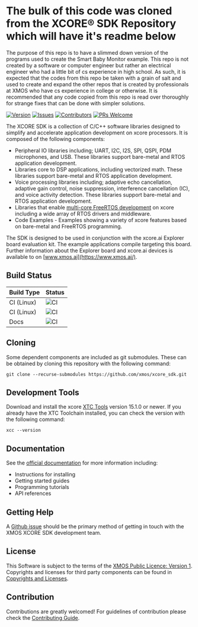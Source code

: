 # The bulk of this code was cloned from the XCORE:registered: SDK Repository which will have it's readme below

The purpose of this repo is to have a slimmed down version of the programs used to create the Smart Baby Monitor example. This repo is not created by a software or computer engineer but rather an electrical engineer who had a little bit of cs experience in high school. As such, it is expected that the codes from this repo be taken with a grain of salt and used to create and expand the other repos that is created by professionals at XMOS who have cs experience in college or otherwise. It is recommended that any code copied from this repo is read over thoroughly for strange fixes that can be done with simpler solutions. 

[![Version](https://img.shields.io/github/v/release/xmos/xcore_sdk?include_prereleases)](https://github.com/xmos/xcore_sdk/releases/latest)
[![Issues](https://img.shields.io/github/issues/xmos/xcore_sdk)](https://github.com/xmos/xcore_sdk/issues)
[![Contributors](https://img.shields.io/github/contributors/xmos/xcore_sdk)](https://github.com/xmos/xcore_sdk/graphs/contributors)
[![PRs Welcome](https://img.shields.io/badge/PRs-welcome-brightgreen.svg?style=flat-square)](https://github.com/xmos/xcore_sdk/pulls)

The XCORE SDK is a collection of C/C++ software libraries designed to simplify and accelerate application development on xcore processors. It is composed of the following components:

- Peripheral IO libraries including; UART, I2C, I2S, SPI, QSPI, PDM microphones, and USB. These libraries support bare-metal and RTOS application development.
- Libraries core to DSP applications, including vectorized math.  These libraries support bare-metal and RTOS application development. 
- Voice processing libraries including; adaptive echo cancellation, adaptive gain control, noise suppression, interference cancellation (IC), and voice activity detection. These libraries support bare-metal and RTOS application development.
- Libraries that enable [multi-core FreeRTOS development](https://www.freertos.org/symmetric-multiprocessing-introduction.html) on xcore including a wide array of RTOS drivers and middleware.
- Code Examples - Examples showing a variety of xcore features based on bare-metal and FreeRTOS programming.

The SDK is designed to be used in conjunction with the xcore.ai Explorer board evaluation kit. The example applications compile targeting this board. Further information about the Explorer board and xcore.ai devices is available to on [www.xmos.ai](https://www.xmos.ai/).

## Build Status

Build Type       |    Status     |
-----------      | --------------|
CI (Linux)       | ![CI](https://github.com/xmos/xcore_sdk/actions/workflows/ci_examples.yml/badge.svg?branch=develop&event=push) |
CI (Linux)       | ![CI](https://github.com/xmos/xcore_sdk/actions/workflows/ci_tests.yml/badge.svg?branch=develop&event=push) |
Docs             | ![CI](https://github.com/xmos/xcore_sdk/actions/workflows/docs.yml/badge.svg?branch=develop&event=push) |

## Cloning

Some dependent components are included as git submodules. These can be obtained by cloning this repository with the following command:

    git clone --recurse-submodules https://github.com/xmos/xcore_sdk.git

## Development Tools

Download and install the xcore [XTC Tools](https://www.xmos.ai/software-tools/) version 15.1.0 or newer. If you already have the XTC Toolchain installed, you can check the version with the following command:

    xcc --version

## Documentation

See the [official documentation](https://www.xmos.ai/documentation/XM-014660-PC-2/html/) for more information including:

- Instructions for installing
- Getting started guides
- Programming tutorials
- API references

## Getting Help

A [Github issue](https://github.com/xmos/xcore_sdk/issues/new/choose) should be the primary method of getting in touch with the XMOS XCORE SDK development team.

## License

This Software is subject to the terms of the [XMOS Public Licence: Version 1](https://github.com/xmos/xcore_sdk/blob/develop/LICENSE.rst). Copyrights and licenses for third party components can be found in [Copyrights and Licenses](https://github.com/xmos/xcore_sdk/blob/develop/doc/copyright.rst).

## Contribution

Contributions are greatly welcomed! For guidelines of contribution please check the [Contributing Guide](https://github.com/xmos/xcore_sdk/blob/develop/doc/contributing.rst).


